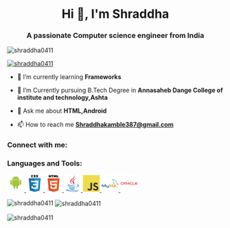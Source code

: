 <h1 align="center">Hi 👋, I'm Shraddha</h1>
<h3 align="center">A passionate Computer science engineer from India</h3>

<p align="left"> <img src="https://komarev.com/ghpvc/?username=shraddha0411&label=Profile%20views&color=0e75b6&style=flat" alt="shraddha0411" /> </p>

<p align="left"> <a href="https://github.com/ryo-ma/github-profile-trophy"><img src="https://github-profile-trophy.vercel.app/?username=shraddha0411" alt="shraddha0411" /></a> </p>

- 🌱 I’m currently learning **Frameworks**

- 👯 I’m Currently pursuing B.Tech Degree in **Annasaheb Dange College of institute and technology,Ashta**

- 💬 Ask me about **HTML,Android**

- 📫 How to reach me **Shraddhakamble387@gmail.com**

<h3 align="left">Connect with me:</h3>
<p align="left">
</p>

<h3 align="left">Languages and Tools:</h3>
<p align="left"> <a href="https://developer.android.com" target="_blank" rel="noreferrer"> <img src="https://raw.githubusercontent.com/devicons/devicon/master/icons/android/android-original-wordmark.svg" alt="android" width="40" height="40"/> </a> <a href="https://www.w3schools.com/css/" target="_blank" rel="noreferrer"> <img src="https://raw.githubusercontent.com/devicons/devicon/master/icons/css3/css3-original-wordmark.svg" alt="css3" width="40" height="40"/> </a> <a href="https://www.w3.org/html/" target="_blank" rel="noreferrer"> <img src="https://raw.githubusercontent.com/devicons/devicon/master/icons/html5/html5-original-wordmark.svg" alt="html5" width="40" height="40"/> </a> <a href="https://www.java.com" target="_blank" rel="noreferrer"> <img src="https://raw.githubusercontent.com/devicons/devicon/master/icons/java/java-original.svg" alt="java" width="40" height="40"/> </a> <a href="https://developer.mozilla.org/en-US/docs/Web/JavaScript" target="_blank" rel="noreferrer"> <img src="https://raw.githubusercontent.com/devicons/devicon/master/icons/javascript/javascript-original.svg" alt="javascript" width="40" height="40"/> </a> <a href="https://www.mysql.com/" target="_blank" rel="noreferrer"> <img src="https://raw.githubusercontent.com/devicons/devicon/master/icons/mysql/mysql-original-wordmark.svg" alt="mysql" width="40" height="40"/> </a> <a href="https://www.oracle.com/" target="_blank" rel="noreferrer"> <img src="https://raw.githubusercontent.com/devicons/devicon/master/icons/oracle/oracle-original.svg" alt="oracle" width="40" height="40"/> </a> </p>

<p><img align="left" src="https://github-readme-stats.vercel.app/api/top-langs?username=shraddha0411&show_icons=true&locale=en&layout=compact" alt="shraddha0411" /></p>

<p>&nbsp;<img align="center" src="https://github-readme-stats.vercel.app/api?username=shraddha0411&show_icons=true&locale=en" alt="shraddha0411" /></p>

<p><img align="center" src="https://github-readme-streak-stats.herokuapp.com/?user=shraddha0411&" alt="shraddha0411" /></p>
